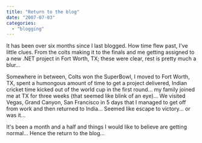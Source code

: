 ```yaml
---
title: "Return to the blog"
date: "2007-07-03"
categories: 
  - "blogging"
---
```


It has been over six months since I last blogged. How time flew past, I've little clues. From the colts making it to the finals and me getting assigned to a new .NET project in Fort Worth, TX; these were clear, rest is pretty much a blur...

Somewhere in between, Colts won the SuperBowl, I moved to Fort Worth, TX, spent a humongous amount of time to get a project delivered, Indian cricket time kicked out of the world cup in the first round... my family joined me at TX for three weeks (that seemed like blink of an eye)... We visited Vegas, Grand Canyon, San Francisco in 5 days that I managed to get off from work and then returned to India... Seemed like escape to victory... or was it...

It's been a month and a half and things I would like to believe are getting normal... Hence the return to the blog...
